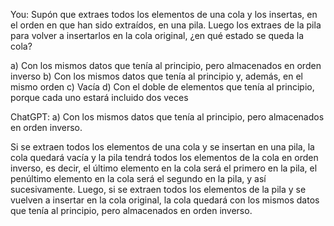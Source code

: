 You:
Supón que extraes todos los elementos de una cola y los insertas, en el orden en que han sido extraídos, en una pila. Luego 
los extraes de la pila para volver a insertarlos en la cola original, ¿en qué estado se queda la cola?

a)	Con los mismos datos que tenía al principio, pero almacenados en orden inverso
b)	Con los mismos datos que tenía al principio y, además, en el mismo orden
c)	Vacía
d)	Con el doble de elementos que tenía al principio, porque cada uno estará incluido dos veces

ChatGPT:
a) Con los mismos datos que tenía al principio, pero almacenados en orden inverso.

Si se extraen todos los elementos de una cola y se insertan en una pila, la cola quedará vacía y la pila tendrá todos los elementos de la cola en orden inverso, es decir, el último elemento en la cola será el primero en la pila, el penúltimo elemento en la cola será el segundo en la pila, y así sucesivamente. Luego, si se extraen todos los elementos de la pila y se vuelven a insertar en la cola original, la cola quedará con los mismos datos que tenía al principio, pero almacenados en orden inverso.